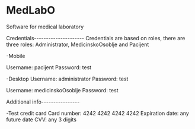 # MedLabO
Software for medical laboratory

Credentials---------------------
Credentials are based on roles, there are three roles: Administrator, MedicinskoOsoblje and Pacijent

-Mobile

Username: pacijent
Password: test

-Desktop
Username: administrator
Password: test

Username: medicinskoOsoblje
Password: test

Additional info----------------

-Test credit card
Card number: 4242 4242 4242 4242
Expiration date: any future date
CVV: any 3 digits